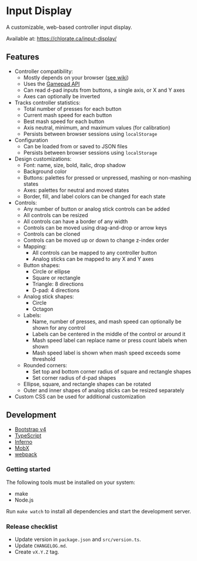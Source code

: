 Input Display
=============

A customizable, web-based controller input display.

Available at: https://chlorate.ca/input-display/

Features
--------

* Controller compatibility:
  * Mostly depends on your browser ([see wiki](https://github.com/chlorate/input-display/wiki/Compatibility))
  * Uses the [Gamepad API](https://www.w3.org/TR/gamepad/)
  * Can read d-pad inputs from buttons, a single axis, or X and Y axes
  * Axes can optionally be inverted
* Tracks controller statistics:
  * Total number of presses for each button
  * Current mash speed for each button
  * Best mash speed for each button
  * Axis neutral, minimum, and maximum values (for calibration)
  * Persists between browser sessions using `localStorage`
* Configuration
  * Can be loaded from or saved to JSON files
  * Persists between browser sessions using `localStorage`
* Design customizations:
  * Font: name, size, bold, italic, drop shadow
  * Background color
  * Buttons: palettes for pressed or unpressed, mashing or non-mashing states
  * Axes: palettes for neutral and moved states
  * Border, fill, and label colors can be changed for each state
* Controls:
  * Any number of button or analog stick controls can be added
  * All controls can be resized
  * All controls can have a border of any width
  * Controls can be moved using drag-and-drop or arrow keys
  * Controls can be cloned
  * Controls can be moved up or down to change z-index order
  * Mapping:
    * All controls can be mapped to any controller button
    * Analog sticks can be mapped to any X and Y axes
  * Button shapes:
    * Circle or ellipse
    * Square or rectangle
    * Triangle: 8 directions
    * D-pad: 4 directions
  * Analog stick shapes:
    * Circle
    * Octagon
  * Labels:
    * Name, number of presses, and mash speed can optionally be shown for any control
    * Labels can be centered in the middle of the control or around it
    * Mash speed label can replace name or press count labels when shown
    * Mash speed label is shown when mash speed exceeds some threshold
  * Rounded corners:
    * Set top and bottom corner radius of square and rectangle shapes
    * Set corner radius of d-pad shapes
  * Ellipse, square, and rectangle shapes can be rotated
  * Outer and inner shapes of analog sticks can be resized separately
* Custom CSS can be used for additional customization

Development
-----------

* [Bootstrap v4](https://getbootstrap.com)
* [TypeScript](https://www.typescriptlang.org)
* [Inferno](https://infernojs.org)
* [MobX](https://mobx.js.org)
* [webpack](https://webpack.js.org)

### Getting started

The following tools must be installed on your system:

* make
* Node.js

Run `make watch` to install all dependencies and start the development server.

### Release checklist

* Update version in `package.json` and `src/version.ts`.
* Update `CHANGELOG.md`.
* Create `vX.Y.Z` tag.
